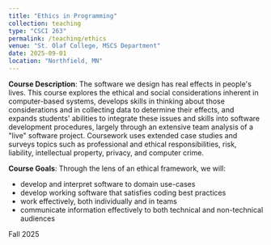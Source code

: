 ```yaml
---
title: "Ethics in Programming"
collection: teaching
type: "CSCI 263"
permalink: /teaching/ethics
venue: "St. Olaf College, MSCS Department"
date: 2025-09-01
location: "Northfield, MN"
---
```


**Course Description**: The software we design has real effects in people's lives. This course explores the ethical and social considerations inherent in computer-based systems, develops skills in thinking about those considerations and in collecting data to determine their effects, and expands students' abilities to integrate these issues and skills into software development procedures, largely through an extensive team analysis of a "live" software project. Coursework uses extended case studies and surveys topics such as professional and ethical responsibilities, risk, liability, intellectual property, privacy, and computer crime.

**Course Goals**: Through the lens of an ethical framework, we will:
- develop and interpret software to domain use-cases
- develop working software that satisfies coding best practices
- work effectively, both individually and in teams
- communicate information effectively to both technical and non-technical audiences


Fall 2025